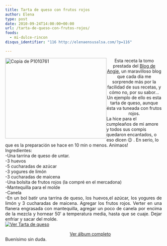 ```yaml
---
title: Tarta de queso con frutos rojos
author: Elena
type: post
date: 2010-09-24T14:00:00+00:00
url: /tarta-de-queso-con-frutos-rojos/
foods:
  - mi-dulce-rincon
disqus_identifier: "116 http://elenaensusalsa.com/?p=116"

---
```

[<img align="left" alt="Copia de P1010761" border="0" height="259" src="http://elenaensusalsa.com/wp-content/uploads/2010/09/Copia-20de-20P1010761_thumb-5B6-5D.jpg" style="border-bottom: 0px; border-left: 0px; border-right: 0px; border-top: 0px; display: inline; margin-left: 0px; margin-right: 0px;" title="Copia de P1010761" width="326" />][1] 

<div align="center">
  Esta receta la tomo prestada del <a href="http://angieperles.blogspot.com/">Blog de Angie</a>, un maravilloso blog que cada día me sorprende más por la facilidad de sus recetas, y cómo no, por su sabor… Un ejemplo de ello es esta tarta de queso, aunque ésta va tuneada con frutos rojos.
</div>

<div align="center">
</div>

<div align="left">
  La hice para el cumpleaños de mi amore y todos sus compis quedaron encantados, o eso dicen 😉 . En serio, lo que es la preparación se hace en 10 min o menos. Animaos!
</div>

<div align="left">
  Ingredientes:
</div>

<div align="left">
  -Una tarrina de queso de untar.
</div>

<div align="left">
  -3 huevos
</div>

<div align="left">
  -5 cucharadas de azúcar
</div>

<div align="left">
  -3 yogures de limón
</div>

<div align="left">
  -3 cucharadas de maicena
</div>

<div align="left">
  -Una bolsita de frutos rojos (la compré en el mercadona)
</div>

<div align="left">
  -Mantequilla para el molde
</div>

<div align="left">
  -Canela
</div>

<div align="justify">
  -En un bol batir una tarrina de queso, los&nbsp;huevos,el azúcar, los yogures de limón y 3 cucharadas de maicena. Agregar los frutos rojos. Verter en una flanera engrasada con mantequilla, agregar un poco de canela por encima de la mezcla y hornear 50&#8242; a temperatura media, hasta que se cuaje. Dejar enfriar y sacar del molde.
</div>

<div style="display: inline; float: none; margin: 0px; padding-bottom: 0px; padding-left: 0px; padding-right: 0px; padding-top: 0px;">
  <a href="http://cid-a5354edc4ebfa1ec.skydrive.live.com/redir.aspx?page=browse&resid=A5354EDC4EBFA1EC!663&type=5" style="border-bottom: 0px; border-left: 0px; border-right: 0px; border-top: 0px;"><img alt="Ver Tarta de queso" src="http://elenaensusalsa.com/wp-content/uploads/2010/09/InlineRepresentationbd65ab68-376c-4180-abc0-3005bd6f49a7-5B3-5D.jpg" style="border-bottom: 0px; border-left: 0px; border-right: 0px; border-top: 0px;" /></a></p> 
  
  <div style="text-align: right; width: 340px;">
    <a href="http://cid-a5354edc4ebfa1ec.skydrive.live.com/redir.aspx?page=browse&resid=A5354EDC4EBFA1EC!663&type=5">Ver álbum completo</a>
  </div>
</div>

<div align="left">
  Buenísimo sin duda.
</div>

 [1]: http://elenaensusalsa.com/wp-content/uploads/2010/09/Copia-20de-20P1010761_thumb-5B6-5D.jpg
